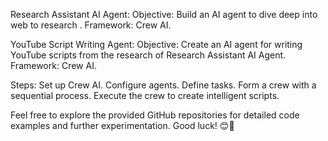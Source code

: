 Research Assistant AI Agent:
  Objective: Build an AI agent to dive deep into web to research .
  Framework: Crew AI.

YouTube Script Writing Agent:
  Objective: Create an AI agent for writing YouTube scripts from the research of Research Assistant AI Agent.
  Framework: Crew AI.

  
Steps:
  Set up Crew AI.
  Configure agents.
  Define tasks.
  Form a crew with a sequential process.
  Execute the crew to create intelligent scripts.
  
Feel free to explore the provided GitHub repositories for detailed code examples and further experimentation. Good luck! 😊🚀

